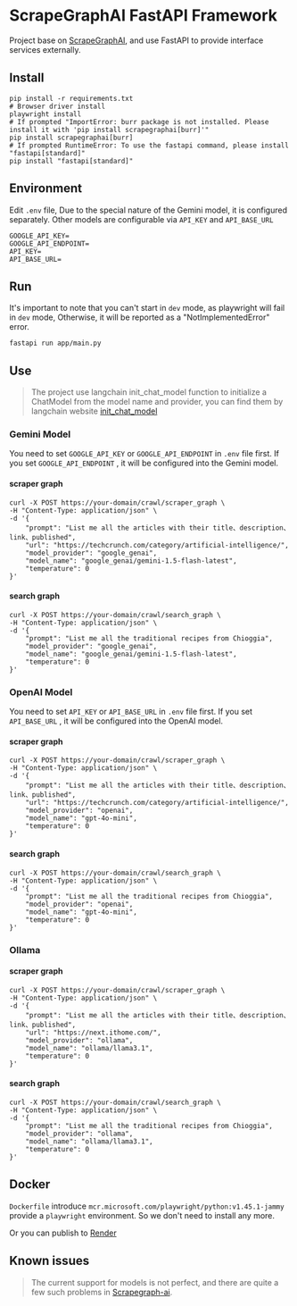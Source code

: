 # ScrapeGraphAI FastAPI Framework

Project base on [ScrapeGraphAI](https://github.com/ScrapeGraphAI/Scrapegraph-ai.git), and use FastAPI to provide interface services externally.

## Install

```shell
pip install -r requirements.txt
# Browser driver install
playwright install
# If prompted "ImportError: burr package is not installed. Please install it with 'pip install scrapegraphai[burr]'"
pip install scrapegraphai[burr]
# If prompted RuntimeError: To use the fastapi command, please install "fastapi[standard]"
pip install "fastapi[standard]"
```

## Environment
Edit `.env` file, Due to the special nature of the Gemini model, it is configured separately. Other models are configurable via `API_KEY` and `API_BASE_URL`

```
GOOGLE_API_KEY=
GOOGLE_API_ENDPOINT=
API_KEY=
API_BASE_URL=
```

## Run
It's important to note that you can't start in `dev` mode, as playwright will fail in `dev` mode, Otherwise, it will be reported as a "NotImplementedError" error.
```shell
fastapi run app/main.py
```

## Use

> The project use langchain init_chat_model function to initialize a ChatModel from the model name and provider, you can find them by langchain website [init_chat_model](https://api.python.langchain.com/en/latest/chat_models/langchain.chat_models.base.init_chat_model.html)

### Gemini Model

You need to set  `GOOGLE_API_KEY` or `GOOGLE_API_ENDPOINT`  in `.env` file first. If you set `GOOGLE_API_ENDPOINT` , it will be configured into the Gemini model.

#### scraper graph

```shell
curl -X POST https://your-domain/crawl/scraper_graph \
-H "Content-Type: application/json" \
-d '{
    "prompt": "List me all the articles with their title、description、link、published",
    "url": "https://techcrunch.com/category/artificial-intelligence/",
    "model_provider": "google_genai",
    "model_name": "google_genai/gemini-1.5-flash-latest",
    "temperature": 0
}'

```

#### search graph

```shell
curl -X POST https://your-domain/crawl/search_graph \
-H "Content-Type: application/json" \
-d '{
    "prompt": "List me all the traditional recipes from Chioggia",
    "model_provider": "google_genai",
    "model_name": "google_genai/gemini-1.5-flash-latest",
    "temperature": 0
}'
```

### OpenAI Model

You need to set  `API_KEY` or `API_BASE_URL`  in `.env` file first. If you set `API_BASE_URL` , it will be configured into the OpenAI model.

#### scraper graph

```shell
curl -X POST https://your-domain/crawl/scraper_graph \
-H "Content-Type: application/json" \
-d '{
    "prompt": "List me all the articles with their title、description、link、published",
    "url": "https://techcrunch.com/category/artificial-intelligence/",
    "model_provider": "openai",
    "model_name": "gpt-4o-mini",
    "temperature": 0
}'
```

#### search graph

```shell
curl -X POST https://your-domain/crawl/search_graph \
-H "Content-Type: application/json" \
-d '{
    "prompt": "List me all the traditional recipes from Chioggia",
    "model_provider": "openai",
    "model_name": "gpt-4o-mini",
    "temperature": 0
}'
```

### Ollama

#### scraper graph

```shell
curl -X POST https://your-domain/crawl/scraper_graph \
-H "Content-Type: application/json" \
-d '{
    "prompt": "List me all the articles with their title、description、link、published",
    "url": "https://next.ithome.com/",
    "model_provider": "ollama",
    "model_name": "ollama/llama3.1",
    "temperature": 0
}'
```

#### search graph

```shell
curl -X POST https://your-domain/crawl/search_graph \
-H "Content-Type: application/json" \
-d '{
    "prompt": "List me all the traditional recipes from Chioggia",
    "model_provider": "ollama",
    "model_name": "ollama/llama3.1",
    "temperature": 0
}'
```

## Docker

`Dockerfile` introduce `mcr.microsoft.com/playwright/python:v1.45.1-jammy` provide a `playwright` environment. So we don't need to install any more.

Or you can publish to [Render](https://render.com/)

## Known issues
> The current support for models is not perfect, and there are quite a few such problems in [Scrapegraph-ai](https://github.com/ScrapeGraphAI/Scrapegraph-ai/issues).

